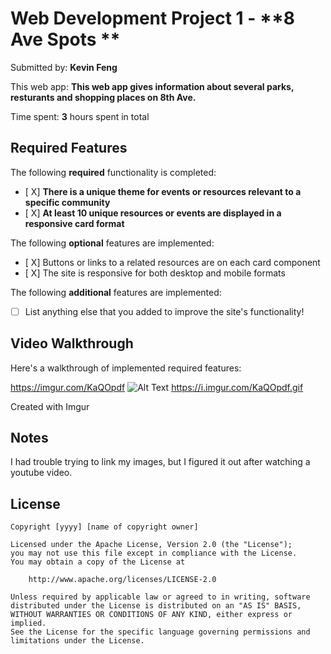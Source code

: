 # Web Development Project 1 - **8 Ave Spots **

Submitted by: **Kevin Feng**

This web app: **This web app gives information about several parks, resturants and shopping places on 8th Ave.**

Time spent: **3** hours spent in total

## Required Features

The following **required** functionality is completed:

- [ X] **There is a unique theme for events or resources relevant to a specific community**
- [ X] **At least 10 unique resources or events are displayed in a responsive card format**

The following **optional** features are implemented:

- [ X] Buttons or links to a related resources are on each card component
- [ X] The site is responsive for both desktop and mobile formats

The following **additional** features are implemented:

* [ ] List anything else that you added to improve the site's functionality!

## Video Walkthrough

Here's a walkthrough of implemented required features:

https://imgur.com/KaQOpdf 
![Alt Text](https://i.imgur.com/KaQOpdf.gif) 
https://i.imgur.com/KaQOpdf.gif


Created with Imgur

## Notes

I had trouble trying to link my images, but I figured it out after watching a youtube video.

## License

    Copyright [yyyy] [name of copyright owner]

    Licensed under the Apache License, Version 2.0 (the "License");
    you may not use this file except in compliance with the License.
    You may obtain a copy of the License at

        http://www.apache.org/licenses/LICENSE-2.0

    Unless required by applicable law or agreed to in writing, software
    distributed under the License is distributed on an "AS IS" BASIS,
    WITHOUT WARRANTIES OR CONDITIONS OF ANY KIND, either express or implied.
    See the License for the specific language governing permissions and
    limitations under the License.
